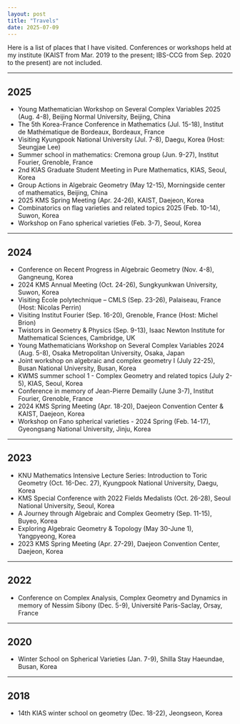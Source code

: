 ```yaml
---
layout: post
title: "Travels"
date: 2025-07-09
---
```


Here is a list of places that I have visited. Conferences or workshops held at my institute (KAIST from Mar. 2019 to the present; IBS-CCG from Sep. 2020 to the present) are not included.

---

## 2025
* Young Mathematician Workshop on Several Complex Variables 2025 (Aug. 4-8), Beijing Normal University, Beijing, China
* The 5th Korea-France Conference in Mathematics (Jul. 15-18), Institut de Mathématique de Bordeaux, Bordeaux, France
* Visiting Kyungpook National University (Jul. 7-8), Daegu, Korea (Host: Seungjae Lee)
* Summer school in mathematics: Cremona group (Jun. 9-27), Institut Fourier, Grenoble, France
* 2nd KIAS Graduate Student Meeting in Pure Mathematics, KIAS, Seoul, Korea
* Group Actions in Algebraic Geometry (May 12-15), Morningside center of mathematics, Beijing, China
* 2025 KMS Spring Meeting (Apr. 24-26), KAIST, Daejeon, Korea
* Combinatorics on flag varieties and related topics 2025 (Feb. 10-14), Suwon, Korea
* Workshop on Fano spherical varieties (Feb. 3-7), Seoul, Korea

---

## 2024
* Conference on Recent Progress in Algebraic Geometry (Nov. 4-8), Gangneung, Korea
* 2024 KMS Annual Meeting (Oct. 24-26), Sungkyunkwan University, Suwon, Korea
* Visiting École polytechnique – CMLS (Sep. 23-26), Palaiseau, France (Host: Nicolas Perrin)
* Visiting Institut Fourier (Sep. 16-20), Grenoble, France (Host: Michel Brion)
* Twistors in Geometry & Physics (Sep. 9-13), Isaac Newton Institute for Mathematical Sciences, Cambridge, UK
* Young Mathematicians Workshop on Several Complex Variables 2024 (Aug. 5-8), Osaka Metropolitan University, Osaka, Japan
* Joint workshop on algebraic and complex geometry I (July 22-25), Busan National University, Busan, Korea
* KWMS summer school 1 - Complex Geometry and related topics (July 2-5), KIAS, Seoul, Korea
* Conference in memory of Jean-Pierre Demailly (June 3-7), Institut Fourier, Grenoble, France
* 2024 KMS Spring Meeting (Apr. 18-20), Daejeon Convention Center & KAIST, Daejeon, Korea
* Workshop on Fano spherical varieties - 2024 Spring (Feb. 14-17), Gyeongsang National University, Jinju, Korea

---

## 2023
* KNU Mathematics Intensive Lecture Series: Introduction to Toric Geometry (Oct. 16-Dec. 27), Kyungpook National University, Daegu, Korea
* KMS Special Conference with 2022 Fields Medalists (Oct. 26-28), Seoul National University, Seoul, Korea
* A Journey through Algebraic and Complex Geometry (Sep. 11-15), Buyeo, Korea
* Exploring Algebraic Geometry & Topology (May 30-June 1), Yangpyeong, Korea
* 2023 KMS Spring Meeting (Apr. 27-29), Daejeon Convention Center, Daejeon, Korea

---

## 2022
* Conference on Complex Analysis, Complex Geometry and Dynamics in memory of Nessim Sibony (Dec. 5-9), Université Paris-Saclay, Orsay, France

---

## 2020
* Winter School on Spherical Varieties (Jan. 7-9), Shilla Stay Haeundae, Busan, Korea

---

## 2018
* 14th KIAS winter school on geometry (Dec. 18-22), Jeongseon, Korea

